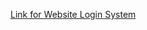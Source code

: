 <a href="http://web.engr.oregonstate.edu/~goncharn/CS494/Project/signIn.php">Link for Website Login System</a>
